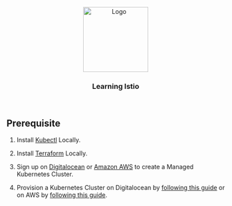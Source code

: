 <p align="center">
    <img alt="Logo" src="https://istio.io/latest/img/istio-bluelogo-whitebackground-unframed.svg" width="150" />
    <h3 align="center">Learning Istio</h3>
</p>
<br/>


## Prerequisite

1. Install [Kubectl](https://kubernetes.io/docs/tasks/tools/) Locally.

2. Install [Terraform](https://www.terraform.io/downloads) Locally.

3. Sign up on [Digitalocean](https://m.do.co/c/7f92efa0b9c1) or [Amazon AWS](https://aws.amazon.com/) to create a Managed Kubernetes Cluster.

4. Provision a Kubernetes Cluster on Digitalocean by [following this guide](infrastructure/digitalocean/README.md) or on AWS by [following this guide](infrastructure/aws/README.md).
